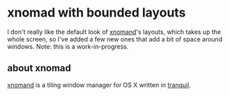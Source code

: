 xnomad with bounded layouts
===========================

I don't really like the default look of [xnomand](https://github.com/fjolnir/xnomad)'s layouts, which takes up the whole screen, so I've added a few new ones that add a bit of space around windows. Note: this is a work-in-progress.

about xnomad
------------

[xnomand](https://github.com/fjolnir/xnomad) is a tiling window manager for OS X written in [tranquil](https://github.com/fjolnir/tranquil).